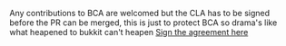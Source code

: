 Any contributions to BCA are welcomed but the CLA has to be signed before the PR can be merged, this is just to protect BCA so drama's like what heapened to bukkit can't heapen
[Sign the agreement here](https://www.clahub.com/agreements/BCA-Team/Buildcraft-Additions)
